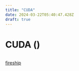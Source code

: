 ```yaml
---
title: "CUDA"
date: 2024-03-22T05:40:47.428Z
draft: true
---
```


# CUDA ()

![]()

[fireship](https://www.youtube.com/watch?v=pPStdjuYzSI)